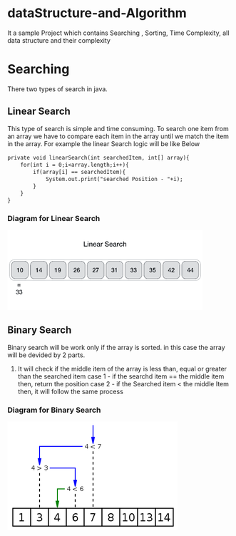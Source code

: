 # dataStructure-and-Algorithm
It a sample Project which contains Searching , Sorting, Time Complexity, all data structure and their complexity

# Searching  
There two types of search in java.

## Linear Search  
This type of search is simple and time consuming. To search one item from an array we have to compare each item in the array until we match the item in the array.
For example the linear Search logic will be like Below  
  
    private void linearSearch(int searchedItem, int[] array){  
        for(int i = 0;i<array.length;i++){  
            if(array[i] == searchedItem){ 
                System.out.print("searched Position - "+i);  
            }  
        }  
    }  
      
 ### Diagram for Linear Search
 ![alt tag](https://github.com/spdobest/dataStructure-and-Algorithm/blob/master/images/linearSearch.gif)
      
## Binary Search
Binary search will be work only if the array is sorted. in this case the array will be devided by 2 parts.  
1. It will check if the middle item of the array is less than, equal or greater than the searched item
case 1  - if the searchd item == the middle item then, return the position
case 2 - if the Searched item < the middle Item then, it will follow the same process

 ### Diagram for Binary Search
 ![alt tag](https://github.com/spdobest/dataStructure-and-Algorithm/blob/master/images/binarysearch.png)
